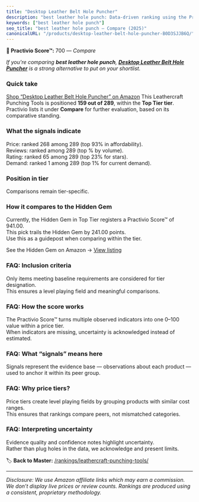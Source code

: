 ```yaml
---
title: "Desktop Leather Belt Hole Puncher"
description: "best leather hole punch: Data-driven ranking using the Practivio Score™. Positioned by quality, value, demand, findability, momentum."
keywords: ["best leather hole punch"]
seo_title: "best leather hole punch — Compare (2025)"
canonicalURL: "/products/desktop-leather-belt-hole-puncher-B0D3SJJB6Q/"
---
```


**🛒 Practivio Score™:** 700 — _Compare_


*If you're comparing **best leather hole punch**, **[Desktop Leather Belt Hole Puncher](https://www.amazon.com/dp/B0D3SJJB6Q?tag=practivio-20)** is a strong alternative to put on your shortlist.*
### Quick take
[Shop “Desktop Leather Belt Hole Puncher” on Amazon](https://www.amazon.com/dp/B0D3SJJB6Q?tag=practivio-20)
This Leathercraft Punching Tools is positioned **159 out of 289**, within the **Top Tier tier**.  
Practivio lists it under **Compare** for further evaluation, based on its comparative standing.

### What the signals indicate
Price: ranked 268 among 289 (top 93% in affordability).  
Reviews: ranked  among 289 (top % by volume).  
Rating: ranked 65 among 289 (top 23% for stars).  
Demand: ranked 1 among 289 (top 1% for current demand).

### Position in tier
Comparisons remain tier-specific.

### How it compares to the Hidden Gem
Currently, the Hidden Gem in Top Tier registers a Practivio Score™ of 941.00.  
This pick trails the Hidden Gem by 241.00 points.  
Use this as a guidepost when comparing within the tier.  

See the Hidden Gem on Amazon → [View listing](https://www.amazon.com/dp/B09VBWYHQY?tag=practivio-20)

### FAQ: Inclusion criteria
Only items meeting baseline requirements are considered for tier designation.  
This ensures a level playing field and meaningful comparisons.

### FAQ: How the score works
The Practivio Score™ turns multiple observed indicators into one 0–100 value within a price tier.  
When indicators are missing, uncertainty is acknowledged instead of estimated.

### FAQ: What “signals” means here
Signals represent the evidence base — observations about each product — used to anchor it within its peer group.

### FAQ: Why price tiers?
Price tiers create level playing fields by grouping products with similar cost ranges.  
This ensures that rankings compare peers, not mismatched categories.

### FAQ: Interpreting uncertainty
Evidence quality and confidence notes highlight uncertainty.  
Rather than plug holes in the data, we acknowledge and present limits.

<!-- Missing template for Compare/CompareWithinPriceClass -->


🏷️ **Back to Master:** [/rankings/leathercraft-punching-tools/](/rankings/leathercraft-punching-tools/)

---
_Disclosure: We use Amazon affiliate links which may earn a commission. We don’t display live prices or review counts. Rankings are produced using a consistent, proprietary methodology._
